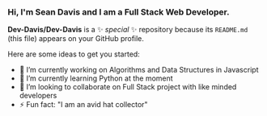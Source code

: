 ### Hi, I'm Sean Davis and I am a Full Stack Web Developer. 

**Dev-Davis/Dev-Davis** is a ✨ _special_ ✨ repository because its `README.md` (this file) appears on your GitHub profile.

Here are some ideas to get you started:

- 🔭 I’m currently working on Algorithms and Data Structures in Javascript
- 🌱 I’m currently learning Python at the moment
- 👯 I’m looking to collaborate on Full Stack project with like minded developers
- ⚡ Fun fact: "I am an avid hat collector"

<!-- 
- 🤔 I’m looking for help with ... 
- 💬 Ask me about ...
- 📫 How to reach me: ...
- 😄 Pronouns: ...

-->
